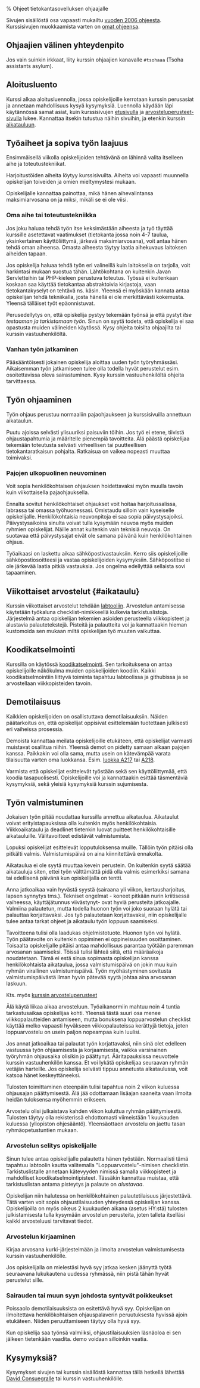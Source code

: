 % Ohjeet tietokantasovelluksen ohjaajalle
<!-- hidden! -->

Sivujen sisällöstä osa vapaasti mukailtu [vuoden 2006 ohjeesta](http://www.cs.helsinki.fi/u/laine/tikas/ohjaus.html).
Kurssisivujen muokkaamista varten on [omat ohjeensa](muokkaaminen.html).

[etusivu]: {{rootdir}}index.html
[arvosteluperusteet]: {{rootdir}}arvosteluperusteet.html
[codereview]: {{rootdir}}aikataulu/koodikatselmointi.html

## Ohjaajien välinen yhteydenpito

Jos vain suinkin irkkaat, liity kurssin ohjaajien kanavalle `#tsohaaa` 
(Tsoha assistants asylum). 

## Aloitusluento

Kurssi alkaa aloitusluennolla, jossa opiskelijoille kerrotaan 
kurssin perusasiat ja annetaan mahdollisuus kysyä kysymyksiä.
Luennolla käydään läpi käytännössä samat asiat, kuin kurssisivujen
[etusivulla][etusivu] ja 
[arvosteluperusteet-sivulla][arvosteluperusteet]
lukee. Kannattaa itsekin tutustua näihin sivuihin,
ja etenkin kurssin [aikatauluun](#aikataulu).

## Työaiheet ja sopiva työn laajuus

Ensimmäisellä viikolla opiskelijoiden tehtävänä on lähinnä valita itselleen aihe ja toteutustekniikat.

Harjoitustöiden aiheita löytyy kurssisivuilta. 
Aiheita voi vapaasti muunnella opiskelijan toiveiden ja
omien mieltymystesi mukaan.

<include src="../suunnittelu_ja_tyoymparisto/aiheet/maksimiarvosana.markdown" />

Opiskelijalle kannattaa painottaa, 
mikä hänen aihevalintansa maksimiarvosana on ja miksi,
mikäli se ei ole viisi.

### Oma aihe tai toteutustekniikka

Jos joku haluaa tehdä työn itse keksimästään aiheesta ja työ täyttää
kurssille asetettavat vaatimukset (tietokanta jossa noin 4-7 taulua,
yksinkertainen käyttöliittymä, järkevä maksimiarvosana), voit antaa hänen tehdä oman aiheensa. Omasta aiheesta
täytyy laatia aihekuvaus laitoksen aiheiden tapaan. 

Jos opiskelija haluaa
tehdä työn eri valineillä kuin laitoksella on tarjolla, voit harkintasi
mukaan suostua tähän. Lähtökohtana on kuitenkin Javan Servletteihin tai PHP-kieleen perustuva toteutus. Työssä ei kuitenkaan koskaan saa käyttää tietokantaa abstraktoivia kirjastoja, vaan tietokantakyselyt on tehtävä ns. käsin. Yleensä ei myöskään kannata antaa opiskelijan tehdä tekniikalla, josta 
hänellä ei ole merkittävästi kokemusta. Yleensä tälläiset työt epäonnistuvat.

Perusedellytys on, että opiskelija pystyy tekemään työnsä ja että pystyt *itse testaaman ja
tarkistamaan työn*. Sinun on syytä todeta, että opiskelija ei saa opastusta
muiden välineiden käytössä. Kysy ohjeita toisilta ohjaajilta tai kurssin
vastuuhenkilöltä.

### Vanhan työn jatkaminen

Pääsääntöisesti jokainen opiskelija aloittaa uuden työn työryhmässäsi.
Aikaisemman työn jatkamiseen tulee olla todella hyvät perustelut esim.
osoitettavissa oleva sairastuminen. Kysy kurssin vastuuhenkilöltä ohjeita
tarvittaessa.

## Työn ohjaaminen

Työn ohjaus perustuu normaaliin pajaohjaukseen ja kurssisivuilla annettuun aikataulun.

Puutu ajoissa selvästi ylisuuriksi paisuviin töihin. Jos työ
ei etene, tiivistä ohjaustapahtumia ja määritelle pienempiä tavoitteita.
Älä päästä opiskelijaa tekemään toteutusta selvästi virheellisen tai
puutteellisen tietokantaratkaisun pohjalta. Ratkaisua on vaikea nopeasti
muuttaa toimivaksi.

### Pajojen ulkopuolinen neuvominen

Voit sopia henkilökohtaisen ohjauksen hoidettavaksi myön muulla tavoin kuin
viikottaisella pajaohjauksella. 

Ennalta sovitut henkilökohtaiset ohjaukset voit hoitaa harjoitussalissa,
labrassa tai omassa työhuonessasi. Omistaudu silloin vain kyseiselle
opiskelijalle. Henkilökohtaisia neuvonpitoja ei saa sopia
päivystysajoiksi. Päivystysaikoina sinulta voivat tulla kysymään neuvoa
myös muiden ryhmien opiskelijat. Näille annat kuitenkin vain teknisiä
neuvoja. On suotavaa että päivystysajat eivät ole samana päivänä kuin
henkilökohtainen ohjaus.

Työaikaasi on laskettu aikaa sähköpostivastauksiin. Kerro siis
opiskelijoille sähköpostiosoitteesi ja vastaa opiskelijoiden kysymyksiin.
Sähköpostitse ei ole järkevää laatia pitkiä vastauksia. Jos ongelma
edellyttää sellaista sovi tapaaminen.


## Viikottaiset arvostelut {#aikataulu}

<include src="../aikataulu/viikkopalautukset/index.markdown" />

Kurssin viikottaiset arvostelut tehdään [labtooliin](http://tsoha-labtool.herokuapp.com/).
Arvostelun antamisessa käytetään työkaluna checklist-nimikkeellä
kulkevia tarkistuslistoja. Järjestelmä antaa opiskelijan
tekemien asioiden perusteella viikkopisteet ja alustavia palautetekstejä.
Pisteitä ja palautteita voi ja kannattaakin hieman kustomoida sen mukaan miltä opiskelijan työ muuten vaikuttaa.

## Koodikatselmointi

Kurssilla on käytössä [koodikatselmointi]({{rootdir}}aikataulu/codereview.html).
Sen tarkoituksena on antaa opiskelijoille näkökulma muiden opiskelijoiden koodiin.
Kaikki koodikatselmointiin liittyvä toiminta tapahtuu labtoolissa ja githubissa
ja se arvostellaan viikkopisteiden tavoin.

## Demotilaisuus

Kaikkien opiskelijoiden on osallistuttava demotilaisuuksiin. Näiden
päätarkoitus on, että opiskelijat oppisivat esittelemään tuotettaan
julkisesti eri vaiheissa prosessia. 

Demoista kannattaa meilata opiskelijoille etukäteen, että
opiskelijat varmasti muistavat osallitua niihin.
Yleensä demot on pidetty samaan aikaan pajojen kanssa.
Paikkakin voi olla sama, mutta usein on kätevämpää varata
tilaisuutta varten oma luokkansa. Esim. 
[luokka A217](https://www.cs.helsinki.fi/booking/?room=1)
tai [A218](https://www.cs.helsinki.fi/booking/?room=7).

Varmista että opiskelijat esittelevät työstään sekä 
sen käyttöliittymää, että koodia tasapuolisesti.
Opiskelijoille voi ja kannattaakin esittää täsmentäviä kysymyksiä,
sekä yleisiä kysymyksiä kurssin sujumisesta.

## Työn valmistuminen

Jokaisen työn pitää noudattaa kurssilla annettua aikataulua. 
Aikataulut voivat erityistapauksissa olla kuitenkin myös
henkilökohtaisia. 
Viikkoaikataulu ja deadlinet tietenkin luovat
puitteet henkilökohtaisille aikatauluille. Välitavoitteet edistävät
valmistumista. 


Lopuksi opiskelijat esittelevät lopputuloksensa muille.
Tällöin työn pitäisi olla pitkälti valmis. Valmistumispäivä on aina
kiinnitettävä ennakolta. 

Aikataulua ei ole syytä muuttaa kevein perustein.
On kuitenkin syytä säätää aikatauluja siten, ettei työn välttämättä pidä
olla valmis esimerkiksi samana tai edellisenä päivänä kun opiskelijalla on
tentti. 

Anna jatkoaikaa vain hyvästä
syystä (sairaana yli viikon, kertausharjoitus, lapsen synnytys tms.).
Tekniset ongelmat - koneet pitkään nurin kriitisessä vaiheessa,
käyttäjätunnus viivästynyt- ovat hyviä perusteita jatkoajalle. Valmiina
palautetun, mutta todella huonon työn voi joko suoraan hylätä tai
palauttaa korjattavaksi. Jos työ palautetaan korjattavaksi, niin
opiskelijalle tulee antaa tarkat ohjeet ja aikataulu työn loppuun
saamiseksi.

Tavoitteena tulisi olla laadukas ohjelmistotuote. Huonon työn voi hylätä.
Työn päätavoite on kuitenkin oppiminen ei oppineisuuden osoittaminen.
Toisaalta opiskelijalle pitäisi antaa mahdollisuus parantaa työtään
paremman arvosanan saamiseksi. Töissä tulisi lähteä siitä, että
määräaikoja noudatetaan. Tämä ei estä sinua sopimasta opiskelijan kanssa
henkilökohtaista aikataulua, jossa valmistumispäivä on jokin muu kuin
ryhmän virallinen valmistumispäivä. Työn myöhästyminen sovitusta
valmistumispäivästä ilman hyvin pätevää syytä johtaa aina arvosanan
laskuun.

Kts. myös [kurssin arvosteluperusteet][arvosteluperusteet]

Älä käytä liikaa aikaa arvosteluun. Työaikanormiin mahtuu noin 4 tuntia
tarkastusaikaa opiskelijaa kohti. Yleensä tästä suuri osa menee viikkopalautteiden antamiseen, mutta bonuksena loppuarvostelun checklist käyttää melko vapaasti hyväkseen viikkopalauteissa kerättyjä tietoja, joten loppuarvostelu on usein paljon nopeampaa kuin luulisi.

Jos annat jatkoaikaa tai palautat työn korjattavaksi, niin sinä olet
edelleen vastuussa työn ohjaamisesta ja korjaamisesta, vaikka varsinainen
työryhmän ohjausaika olisikin jo päättynyt. Ääritapauksissa neuvottele
kurssin vastuuhenkilön kanssa. Et voi lykätä opiskelijaa seuraavan ryhmän
vetäjän harteille. Jos opiskelija selvästi tippuu annetusta aikataulussa,
voit katsoa hänet keskeyttäneeksi.

Tulosten toimittaminen eteenpäin tulisi tapahtua noin 2 viikon kuluessa
ohjausajan päättymisestä. Älä jää odottamaan lisäajan saaneita vaan
ilmoita heidän tuloksensa myöhemmin erikseen.

Arvostelu olisi julkaistava kahden viikon kuluttua ryhmän päättymisestä.
Tulosten täytyy olla rekisterissä ehdottomasti viimeistään 1 kuukauden
kuluessa (yliopiston ohjesääntö). 
Yleensäottaen arvostelu on jaettu tasan ryhmäopetustuntien mukaan.

### Arvostelun selitys opiskelijalle

Sinun tulee
antaa opiskelijalle palautetta hänen työstään. 
Normaalisti tämä tapahtuu labtoolin kautta valitemalla "Loppuarvostelu"-nimisen
checklistin. Tarkistuslistalle annetaan kätevyyden nimissä samalla viikkopisteet ja mahdolliset koodikatselmointipisteet.
Tässäkin kannattaa muistaa, että tarkistuslistan antama pisteytys ja palaute on *alustavaa*.

Opiskelijan
niin halutessa on henkilökohtainen palautetilaisuus järjestettävä.
Tätä varten voit sopia
ohjaustilaisuuden yhteydessä opiskelijan kanssa.
Opiskelijoilla on myös oikeus 2 kuukauden aikana
(asetus HY:stä) tulosten julkistamisesta tulla kysymään arvostelun
perusteita, joten talleta itselläsi kaikki arvosteluusi tarvitavat tiedot.

### Arvostelun kirjaaminen

Kirjaa arvosana kurki-järjestelmään ja ilmoita arvostelun valmistumisesta
kurssin vastuuhenkilölle.

Jos opiskelijalla on mielestäsi hyvä syy jatkaa kesken jäänyttä työtä
seuraavana lukukautena uudessa ryhmässä, niin pistä tähän hyvät perustelut
sille.

### Sairauden tai muun syyn johdosta syntyvät poikkeukset

Poissaolo demotilaisuuksista on esitettävä hyvä syy. Opiskelijan on
ilmoitettava henkilökohtaisen ohjauspalaverin peruutuksesta hyvissä ajoin
etukäteen. Niiden peruuttamiseen täytyy olla hyvä syy.

Kun opiskelija saa työnsä valmiiksi, ohjaustilaisuuksien läsnäoloa ei sen
jälkeen tietenkään vaadita. demo voidaan silloinkin vaatia.

## Kysymyksiä?

Kysymykset sivujen tai kurssin sisällöstä kannattaa tällä hetkellä lähettää [David Consuegralle](mailto:davicon@gmail.com)
tai kurssin vastuuhenkilölle.

